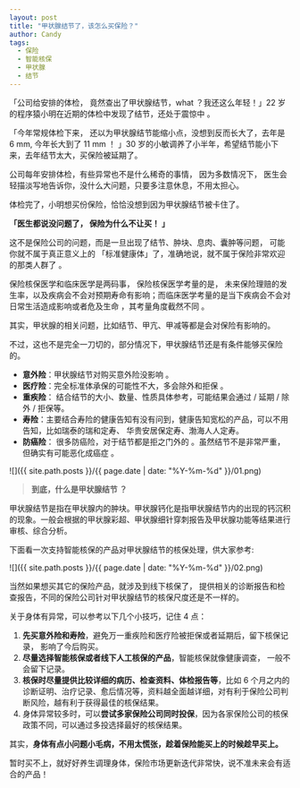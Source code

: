 ```yaml
---
layout: post
title: "甲状腺结节了，该怎么买保险？"
author: Candy
tags: 
  - 保险
  - 智能核保
  - 甲状腺
  - 结节
---
```


「公司给安排的体检， 竟然查出了甲状腺结节，what ？我还这么年轻！」22 岁的程序猿小明在近期的体检中发现了结节，还处于震惊中 。  

「今年常规体检下来， 还以为甲状腺结节能缩小点，没想到反而长大了，去年是 6 mm, 今年长大到了 11 mm  ！ 」30 岁的小敏调养了小半年，希望结节能小下来，去年结节太大，买保险被延期了。

公司每年安排体检，有些异常也不是什么稀奇的事情， 因为多数情况下， 医生会轻描淡写地告诉你，没什么大问题，只要多注意休息，不用太担心。

体检完了，小明想买份保险，恰恰没想到因为甲状腺结节被卡住了。

**「医生都说没问题了， 保险为什么不让买！ 」**

这不是保险公司的问题，而是一旦出现了结节、肿块、息肉、囊肿等问题， 可能你就不属于真正意义上的 「标准健康体」了，准确地说，就不属于保险非常欢迎的那类人群了  。 

保险核保医学和临床医学是两码事， 保险核保医学考量的是， 未来保险理赔的发生率，以及疾病会不会对预期寿命有影响；而临床医学考量的是当下疾病会不会对日常生活造成影响或者危及生命 ，其考量角度截然不同 。 

其实，甲状腺的相关问题，比如结节、甲亢、甲减等都是会对保险有影响的。 

不过，这也不是完全一刀切的，部分情况下，甲状腺结节还是有条件能够买保险的。 

- **意外险**：甲状腺结节对购买意外险没影响 。 
- **医疗险**：完全标准体承保的可能性不大，多会除外和拒保 。
- **重疾险**： 结合结节的大小、数量、性质具体参考，可能结果会通过 /  延期 / 除外 / 拒保等。
- **寿险**：主要结合寿险的健康告知有没有问到，健康告知宽松的产品，可以不用告知，比如瑞泰的瑞和定寿、 华贵安居保定寿、渤海人人定寿。
- **防癌险**： 很多防癌险，对于结节都是拒之门外的 。虽然结节不是非常严重，但确实有可能恶化成癌症 。

![]({{ site.path.posts }}/{{ page.date | date: "%Y-%m-%d" }}/01.png)

> **到底，什么是甲状腺结节 ？**

甲状腺结节是指在甲状腺内的肿块。甲状腺钙化是指甲状腺结节内的出现的钙沉积的现象。一般会根据的甲状腺彩超、甲状腺细针穿刺报告及甲状腺功能等结果进行审核、综合分析。

下面看一次支持智能核保的产品对甲状腺结节的核保处理，供大家参考:

![]({{ site.path.posts }}/{{ page.date | date: "%Y-%m-%d" }}/02.png)

当然如果想买其它的保险产品，就涉及到线下核保了， 提供相关的诊断报告和检查报告，不同的保险公司针对甲状腺结节的核保尺度还是不一样的。

关于身体有异常，可以参考以下几个小技巧，记住 4 点： 

1. **先买意外险和寿险**，避免万一重疾险和医疗险被拒保或者延期后，留下核保记录， 影响了今后购买。 
2. **尽量选择智能核保或者线下人工核保的产品**，智能核保就像健康调查， 一般不会留下记录。 
3. **核保时尽量提供比较详细的病历、检查资料、体检报告等**，比如 6 个月之内的诊断证明、治疗记录、愈后情况等，资料越全面越详细，对有利于保险公司判断风险，越有利于获得最佳的核保结果。 
4. 身体异常较多时，可以**尝试多家保险公司同时投保**，因为各家保险公司的核保政策不同，可以通过多投选择最好的核保结果。

其实，**身体有点小问题小毛病，不用太慌张，趁着保险能买上的时候趁早买上。**

暂时买不上，就好好养生调理身体，保险市场更新迭代非常快，说不准未来会有适合的产品！ 

